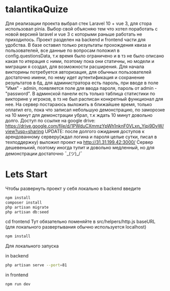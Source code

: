 # talantikaQuize
Для реализации проекта выбрал стек Laravel 10 + vue 3, для стора использовал pinia.
Выбор свой объясняю тем что хотел поработать с новой версией laravel и vue 3 с которыми раньше работать не приходилось.
Проект разделен на backend и frontend части для удобства. 
В базе оставил только результаты прохождения квиза и пользователей, все данные по вопросам положил в config.questionsData, т.к время было ограничено и в тз 
не было описано какая то итерация с ними, поэтому пока они статичны, но модели и миграции я создал, для возможности расширения.
Для начала викторины потребуется авторизация, для обычных пользователей достаточно имени, по нему идет аутентификация и сохранение результатов в бд,
для администратора есть пароль, при вводе в поле "Имя" - admin, появляется поле для ввода пароля, пароль от admin - "password".
В админской панели есть только таблица статистики по викторине у игроков, в тз не был расписан конкретный функционал для нее.
На сервер постараюсь выложить в ближайшее время, только оплатил его, 
пока что записал небольшую демонстрацию, по заморозке на 10 минут для демонстрации убрал, т.к ждать 10 минут довольно долго.
Доступ по ссылке на google drive: https://drive.google.com/file/d/1PWduCXmmzYpWh1nknF0VLxn_Yipi9DvW/view?usp=sharing
UPDATE: после долгого ожидания доступов к арендованному серверу(ждал логина и пароля целые сутки, писал в техподдержку) выложил проект на http://31.31.199.42:3000/
Сервер дешевенький, поэтому иногда тупит и довольно медленный, но для демонстрации достаточно ¯\_(ツ)_/¯
# Lets Start
Чтобы развернуть проект у себя локально в backend введите

```sh
npm install
composer install
php artisan migrate
php artisan db:seed
```

cd frontend
Тут обязательно поменяйте в src/helpers/http.js baseURL (для локального развертывания обычно используется localhost)

```sh
npm install
```

Для локального запуска

in backend
```sh
php artisan serve --port=81
```

in frontend
```sh
npm run dev
```
